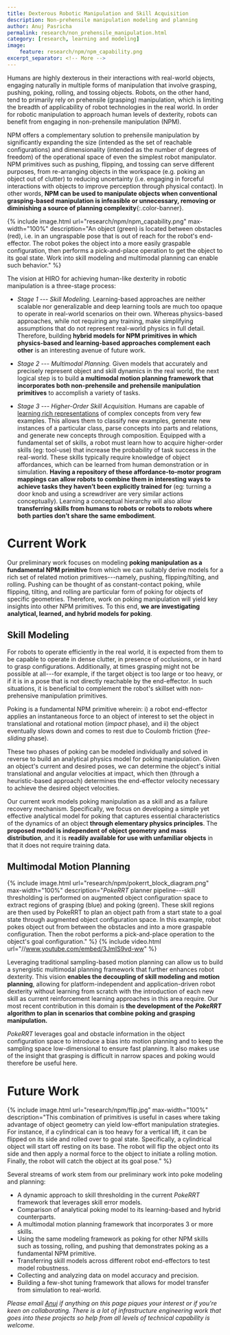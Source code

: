 ```yaml
---
title: Dexterous Robotic Manipulation and Skill Acquisition
description: Non-prehensile manipulation modeling and planning
author: Anuj Pasricha
permalink: research/non_prehensile_manipulation.html
category: [research, learning and modeling]
image:
    feature: research/npm/npm_capability.png
excerpt_separator: <!-- More -->
---
```


Humans are highly dexterous in their interactions with real-world objects, engaging naturally in multiple forms of manipulation that involve grasping, pushing, poking, rolling, and tossing objects. Robots, on the other hand, tend to primarily rely on prehensile (grasping) manipulation, which is limiting the breadth of applicability of robot technologies in the real world. In order for robotic manipulation to approach human levels of dexterity, robots can benefit from engaging in non-prehensile manipulation (NPM).

<!-- More -->

NPM offers a complementary solution to prehensile manipulation by significantly expanding the size (intended as the set of reachable configurations) and dimensionality (intended as the number of degrees of freedom) of the operational space of even the simplest robot manipulator. NPM primitives such as pushing, flipping, and tossing can serve different purposes, from re-arranging objects in the workspace (e.g. poking an object out of clutter) to reducing uncertainty (i.e. engaging in forceful interactions with objects to improve perception through physical contact). In other words, **NPM can be used to manipulate objects when conventional grasping-based manipulation is infeasible or unnecessary, removing or diminishing a source of planning complexity**{:.color-banner}.

{% include image.html url="research/npm/npm_capability.png" max-width="100%" description="An object (green) is located between obstacles (red), i.e. in an ungraspable pose that is out of reach for the robot's end-effector. The robot pokes the object into a more easily graspable configuration, then performs a pick-and-place operation to get the object to its goal state. Work into skill modeling and multimodal planning can enable such behavior." %}

The vision at HIRO for achieving human-like dexterity in robotic manipulation is a three-stage process:

 * _Stage 1 --- Skill Modeling._
   Learning-based approaches are neither scalable nor generalizable and deep learning tools are much too opaque to operate in real-world scenarios on their own. Whereas physics-based approaches, while not requiring any training, make simplifying assumptions that do not represent real-world physics in full detail. Therefore, building **hybrid models for NPM primitives in which physics-based and learning-based approaches complement each other** is an interesting avenue of future work.

 * _Stage 2 --- Multimodal Planning._
   Given models that accurately and precisely represent object and skill dynamics in the real world, the next logical step is to build **a multimodal motion planning framework that incorporates both non-prehensile and prehensile manipulation primitives** to accomplish a variety of tasks.

 * _Stage 3 --- Higher-Order Skill Acquisition._
   Humans are capable of [learning rich representations](https://arxiv.org/pdf/1604.00289.pdf) of complex concepts from very few examples. This allows them to classify new examples, generate new instances of a particular class, parse concepts into parts and relations, and generate new concepts through composition. Equipped with a fundamental set of skills, a robot must learn how to acquire higher-order skills (eg: tool-use) that increase the probability of task success in the real-world. These skills typically require knowledge of object affordances, which can be learned from human demonstration or in simulation. **Having a repository of these affordance-to-motor program mappings can allow robots to combine them in interesting ways to achieve tasks they haven’t been explicitly trained for** (eg: turning a door knob and using a screwdriver are very similar actions conceptually). Learning a conceptual hierarchy will also allow **transferring skills from humans to robots or robots to robots where both parties don’t share the same embodiment**.

# Current Work

Our preliminary work focuses on modeling **poking manipulation as a fundamental NPM primitive** from which we can suitably derive models for a rich set of related motion primitives---namely, pushing, flipping/tilting, and rolling. Pushing can be thought of as constant-contact poking, while flipping, tilting, and rolling are particular form of poking for objects of specific geometries. Therefore, work on poking manipulation will yield key insights into other NPM primitives. To this end, **we are investigating analytical, learned, and hybrid models for poking**.

## Skill Modeling

For robots to operate efficiently in the real world, it is expected from them to be capable to operate in dense clutter, in presence of occlusions, or in hard to grasp configurations. Additionally, at times grasping might not be possible at all---for example, if the target object is too large or too heavy, or if it is in a pose that is not directly reachable by the end-effector. In such situations, it is beneficial to complement the robot's skillset with non-prehensive manipulation primitives.

Poking is a fundamental NPM primitive wherein: i) a robot end-effector applies an instantaneous force to an object of interest to set the object in translational and rotational motion (*impact* phase), and
ii) the object eventually slows down and comes to rest due to Coulomb friction (*free-sliding* phase).

These two phases of poking can be modeled individually and solved in reverse to build an analytical physics model for poking manipulation. Given an object's current and desired poses, we can determine the object's initial translational and angular velocities at impact, which then (through a heuristic-based approach) determines the end-effector velocity necessary to achieve the desired object velocities.

Our current work models poking manipulation as a skill and as a failure recovery mechanism. Specifically, we focus on developing a simple yet effective analytical model for poking that captures essential characteristics of the dynamics of an object **through elementary physics principles**. The **proposed model is independent of object geometry and mass distribution**, and it is **readily available for use with unfamiliar objects** in that it does not require training data.

## Multimodal Motion Planning

{% include image.html url="research/npm/pokerrt_block_diagram.png" max-width="100%" description="<em>PokeRRT</em> planner pipeline---skill thresholding is performed on augmented object configuration space to extract regions of grasping (blue) and poking (green). These skill regions are then used by PokeRRT to plan an object path from a start state to a goal state through augmented object configuration space. In this example, robot pokes object out from between the obstacles and into a more graspable configuration. Then the robot performs a pick-and-place operation to the object's goal configuration." %}
{% include video.html url="//www.youtube.com/embed/3JmIS9vd-ww" %}

Leveraging traditional sampling-based motion planning can allow us to build a synergistic multimodal planning framework that further enhances robot dexterity. This vision **enables the decoupling of skill modeling and motion planning**, allowing for platform-independent and application-driven robot dexterity without learning from scratch with the introduction of each new skill as current reinforcement learning approaches in this area require. Our most recent contribution in this domain is **the development of the *PokeRRT* algorithm to plan in scenarios that combine poking and grasping manipulation.**

*PokeRRT* leverages goal and obstacle information in the object configuration space to introduce a bias into motion planning and to keep the sampling space low-dimensional to ensure fast planning. It also makes use of the insight that grasping is difficult in narrow spaces and poking would therefore be useful here.

# Future Work

{% include image.html url="research/npm/flip.jpg" max-width="100%" description="This combination of primitives is useful in cases where taking advantage of object geometry can yield low-effort manipulation strategies. For instance, if a cylindrical can is too heavy for a vertical lift, it can be flipped on its side and rolled over to goal state. Specifically, a cylindrical object will start off resting on its base. The robot will flip the object onto its side and then apply a normal force to the object to initiate a rolling motion. Finally, the robot will catch the object at its goal pose." %}

Several streams of work stem from our preliminary work into poke modeling and planning:
* A dynamic approach to skill thresholding in the current *PokeRRT* framework that leverages skill error models.
* Comparison of analytical poking model to its learning-based and hybrid counterparts.
* A multimodal motion planning framework that incorporates 3 or more skills.
* Using the same modeling framework as poking for other NPM skills such as tossing, rolling, and pushing that demonstrates poking as a fundamental NPM primitive.
* Transferring skill models across different robot end-effectors to test model robustness.
* Collecting and analyzing data on model accuracy and precision.
* Building a few-shot tuning framework that allows for model transfer from simulation to real-world.

*Please email [Anuj](mailto:anuj.pasricha@colorado.edu) if anything on this page piques your interest or if you're keen on collaborating. There is a lot of infrastructure engineering work that goes into these projects so help from all levels of technical capability is welcome.*
